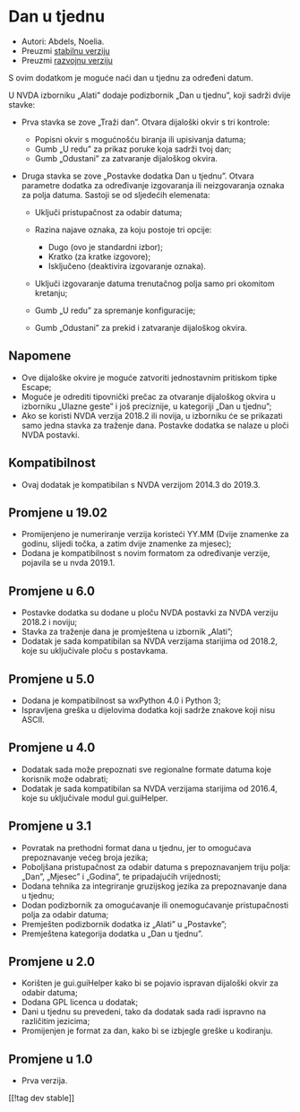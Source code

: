 # Dan u tjednu #

* Autori: Abdels, Noelia.
* Preuzmi [stabilnu verziju][1]
* Preuzmi [razvojnu verziju][2]

S ovim dodatkom je moguće naći dan u tjednu za određeni datum.

U NVDA izborniku „Alati” dodaje podizbornik „Dan u tjednu”, koji sadrži
dvije stavke:

* Prva stavka se zove „Traži dan”. Otvara dijaloški okvir s tri kontrole:

    * Popisni okvir s mogućnošću biranja ili upisivanja datuma;
    * Gumb „U redu” za prikaz poruke koja sadrži tvoj dan;
    * Gumb „Odustani” za zatvaranje dijaloškog okvira.

* Druga stavka se zove „Postavke dodatka Dan u tjednu”. Otvara parametre
  dodatka za određivanje izgovaranja ili neizgovaranja oznaka za polja
  datuma. Sastoji se od sljedećih elemenata:

    * Uključi pristupačnost za odabir datuma;
    * Razina najave oznaka, za koju postoje tri opcije:

        * Dugo (ovo je standardni izbor);
        * Kratko (za kratke izgovore);
        * Isključeno (deaktivira izgovaranje oznaka).

    * Uključi izgovaranje datuma trenutačnog polja samo pri okomitom
      kretanju;
    * Gumb „U redu” za spremanje konfiguracije;
    * Gumb „Odustani” za prekid i zatvaranje dijaloškog okvira.

## Napomene ##

* Ove dijaloške okvire je moguće zatvoriti jednostavnim pritiskom tipke
  Escape;
* Moguće je odrediti tipovnički prečac za otvaranje dijaloškog okvira u
  izborniku „Ulazne geste” i još preciznije, u kategoriji „Dan u tjednu”;
* Ako se koristi NVDA verzija 2018.2 ili novija, u izborniku će se prikazati
  samo jedna stavka za traženje dana. Postavke dodatka se nalaze u ploči
  NVDA postavki.

## Kompatibilnost ##

* Ovaj dodatak je kompatibilan s NVDA verzijom 2014.3 do 2019.3.

## Promjene u 19.02 ##

* Promijenjeno je numeriranje verzija koristeći YY.MM (Dvije znamenke za
  godinu, slijedi točka, a zatim dvije znamenke za mjesec);
* Dodana je kompatibilnost s novim formatom za određivanje verzije, pojavila
  se u nvda 2019.1.

## Promjene u 6.0 ##

* Postavke dodatka su dodane u ploču NVDA postavki za NVDA verziju 2018.2 i
  noviju;
* Stavka za traženje dana je promještena u izbornik „Alati”;
* Dodatak je sada kompatibilan sa NVDA verzijama starijima od 2018.2, koje
  su uključivale ploču s postavkama.

## Promjene u 5.0 ##

* Dodana je kompatibilnost sa wxPython 4.0 i Python 3;
* Ispravljena greška u dijelovima dodatka koji sadrže znakove koji nisu
  ASCII.

## Promjene u 4.0 ##

* Dodatak sada može prepoznati sve regionalne formate datuma koje korisnik
  može odabrati;
* Dodatak je sada kompatibilan sa NVDA verzijama starijima od 2016.4, koje
  su uključivale modul gui.guiHelper.

## Promjene u 3.1 ##

* Povratak na prethodni format dana u tjednu, jer to omogućava prepoznavanje
  većeg broja jezika;
* Poboljšana pristupačnost za odabir datuma s prepoznavanjem triju polja:
  „Dan”, „Mjesec” i „Godina”, te pripadajućih vrijednosti;
* Dodana tehnika za integriranje gruzijskog jezika za prepoznavanje dana u
  tjednu;
* Dodan podizbornik za omogućavanje ili onemogućavanje pristupačnosti polja
  za odabir datuma;
* Premješten podizbornik dodatka iz „Alati” u „Postavke”;
* Premještena kategorija dodatka u „Dan u tjednu”.

## Promjene u 2.0 ##

* Korišten je gui.guiHelper kako bi se pojavio ispravan dijaloški okvir za
  odabir datuma;
* Dodana GPL licenca u dodatak;
* Dani u tjednu su prevedeni, tako da dodatak sada radi ispravno na
  različitim jezicima;
* Promijenjen je format za dan, kako bi se izbjegle greške u kodiranju.

## Promjene u 1.0 ##

* Prva verzija.

[[!tag dev stable]]

[1]: https://www.nvaccess.org/addonStore/legacy?file=dw

[2]: https://www.nvaccess.org/addonStore/legacy?file=dw-dev
